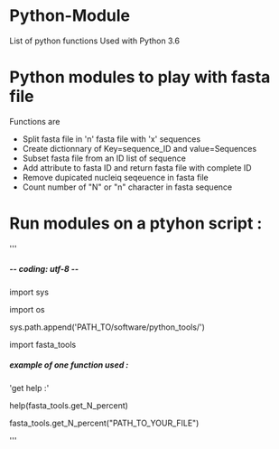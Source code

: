# Python-Module

List of python functions
Used with Python 3.6

# Python modules to play with fasta file
Functions are
- Split fasta file in 'n' fasta file with 'x' sequences
- Create dictionnary of Key=sequence_ID and value=Sequences
- Subset fasta file from an ID list of sequence
- Add attribute to fasta ID and return fasta file with complete ID
- Remove dupicated nucleiq seqeuence in fasta file
- Count number of "N" or "n" character in fasta sequence

# Run modules on a ptyhon script :
'''
##### -*- coding: utf-8 -*-

import sys

import os

sys.path.append('PATH_TO/software/python_tools/')

import fasta_tools

##### example of one function used :

'get help :'

help(fasta_tools.get_N_percent)

fasta_tools.get_N_percent("PATH_TO_YOUR_FILE")

'''
